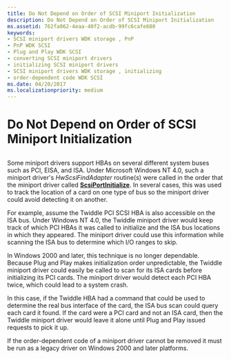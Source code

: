 ```yaml
---
title: Do Not Depend on Order of SCSI Miniport Initialization
description: Do Not Depend on Order of SCSI Miniport Initialization
ms.assetid: 762fa062-4eaa-40f2-acdb-99fc6cafe680
keywords:
- SCSI miniport drivers WDK storage , PnP
- PnP WDK SCSI
- Plug and Play WDK SCSI
- converting SCSI miniport drivers
- initializing SCSI miniport drivers
- SCSI miniport drivers WDK storage , initializing
- order-dependent code WDK SCSI
ms.date: 04/20/2017
ms.localizationpriority: medium
---
```


# Do Not Depend on Order of SCSI Miniport Initialization


## <span id="ddk_do_not_depend_on_order_of_scsi_miniport_initialization_kg"></span><span id="DDK_DO_NOT_DEPEND_ON_ORDER_OF_SCSI_MINIPORT_INITIALIZATION_KG"></span>


Some miniport drivers support HBAs on several different system buses such as PCI, EISA, and ISA. Under Microsoft Windows NT 4.0, such a miniport driver's *HwScsiFindAdapter* routine(s) were called in the order that the miniport driver called [**ScsiPortInitialize**](https://docs.microsoft.com/windows-hardware/drivers/ddi/srb/nf-srb-scsiportinitialize). In several cases, this was used to track the location of a card on one type of bus so the miniport driver could avoid detecting it on another.

For example, assume the Twiddle PCI SCSI HBA is also accessible on the ISA bus. Under Windows NT 4.0, the Twiddle miniport driver would keep track of which PCI HBAs it was called to initialize and the ISA bus locations in which they appeared. The miniport driver could use this information while scanning the ISA bus to determine which I/O ranges to skip.

In Windows 2000 and later, this technique is no longer dependable. Because Plug and Play makes initialization order unpredictable, the Twiddle miniport driver could easily be called to scan for its ISA cards before initializing its PCI cards. The miniport driver would detect each PCI HBA twice, which could lead to a system crash.

In this case, if the Twiddle HBA had a command that could be used to determine the real bus interface of the card, the ISA bus scan could query each card it found. If the card were a PCI card and not an ISA card, then the Twiddle miniport driver would leave it alone until Plug and Play issued requests to pick it up.

If the order-dependent code of a miniport driver cannot be removed it must be run as a legacy driver on Windows 2000 and later platforms.

 

 




